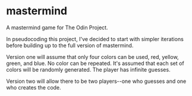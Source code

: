 # mastermind
A mastermind game for The Odin Project.

In pseudocoding this project, I've decided to start with simpler iterations before building up to the full version of mastermind.

Version one will assume that only four colors can be used, red, yellow, green, and blue. No color can be repeated. It's assumed that each set of colors will be randomly generated. The player has infinite guesses.

Version two will allow there to be two players--one who guesses and one who creates the code.